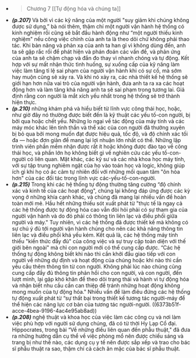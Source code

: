 - > Chương 7 [[Tự động hóa và chúng ta]]
- ***(p.207)*** Và bởi vì các kỹ năng của một người "suy giảm khi chúng không được sử dụng,” bà nói thêm, thậm chí một người vận hành hệ thống có kinh nghiệm rồi cũng sẽ bắt đầu hành động như “một người thiếu kinh nghiệm" nếu công việc chính của anh ta là theo dõi chứ không phải thao tác. Khi bản năng và phản xạ của anh ta han gỉ vì không dùng đến, anh ta sẽ gặp rắc rối để phát hiện và phán đoán các vấn đề, và phản ứng của anh ta sẽ chậm chạp và đắn đo thay vì nhanh chóng và tự động. Kết hợp với sự mất nhận thức tình huống, sự xuống cấp của kỹ năng làm việc làm tăng tỉ lệ sai phạm của người vận hành khi có sự cố, mà sớm hay muộn cũng sẽ xảy ra. Và khi nó xảy ra, các nhà thiết kế hệ thống sẽ giới hạn hơn nữa vai trò của người vận hành, đưa anh ta ra xa các hoạt động hơn và làm tăng khả năng anh ta sẽ sai phạm trong tương lai. Giả định rằng con người là mắt xích yếu nhất trong hệ thống sẽ trở thành hiện thực.
- ***(p.210)*** những khám phá và hiểu biết từ lĩnh vực công thái học, hoặc, như giờ đây nó thường được biết đến là kỹ thuật các yếu tố-con người, bị bởi qua hoặc chết yếu. Những lo ngại về tác động của máy tính và các máy móc khác lên tinh thần và thể xác của con người đã thưởng xuyên bị bỏ qua bởi mong muốn đạt được hiệu quả, tốc độ, và độ chính xác tối đa — hoặc đơn giản để mang lại lợi nhuận lớn nhất có thế. Những lập trình viên phần mềm nhận được rất ít hoặc không được đào tạo về công thái học, và phần lớn họ không biết gì về nghiên cứu các yếu tố-con-người có liên quan. Mặt khác, các kỹ sư và các nhà khoa học máy tính, với sự tập trung nghiêm ngặt của họ vào toán học và logic, không giúp ích gì khi họ có ác cảm tự nhiên đối với những mối quan tâm "ôn hòa hơn" của các đối tác trong lĩnh vực các-yếu-tố-con-người.
- ***(p.215)*** Trong khi các hệ thống tự động thường tăng cường “độ chính xác và kinh tế của các hoạt động", chúng lại không đáp ứng được các kỳ vọng ở những khía cạnh khác, và chúng đã mang lại nhiều vấn đề hoàn toàn mới mẻ. Hầu hết những thiếu sót xuất phát từ "thực tế là ngay cả các hệ thống được tự động hóa cao vẫn đòi hỏi phải có sự tham gia của người vận hành và do đó phải có thông tin liên lạc và điều phối giữa người và máy." Tuy nhiên, vì các hệ thống đã được thiết kế mà không có sự chú ý đủ tới người vận hành chúng cho nên các khả năng thông tin liên lạc và điều phối khá yếu kém. Kết quả là, các hệ thống máy tính thiếu "kiến thức đầy đủ" của công việc và sự truy cập toàn diện với thế giới bên ngoài" mà chỉ con người mới có thể cung cấp được. “Các hệ thống tự động không biết khi nào thì cần khởi đầu giao tiếp với con người về những dự định và hoạt động của chúng hoặc khi nào thì cần yêu cầu thêm thông tin từ con người. Không phải lúc nào chúng cũng cung cấp đầy đủ thông tin phản hồi cho con người, và con người, đến lượt mình, lại gặp khó khăn để theo dõi trạng thái và hành vi tự động hóa và nhận biết nhu cầu cần can thiệp để tránh những hoạt động không mong muốn của tự động hóa." Nhiều vấn đề làm điêu đứng các hệ thống tự động xuất phát từ “sự thất bại trong thiết kế tương tác người-máy để thể hiện các năng lực cơ bản của tương tác người-người. ((6373b51f-acce-4bea-9196-4ac4e95ab8ad))
- ***(p.208)*** nghệ thuật và khoa học của việc làm các công cụ và nơi làm việc phù hợp với người sử dụng chúng, đã có từ thời Hy Lạp Cổ đại. Hippocrates, trong bài “Về những điều liên quan đến phẫu thuật," đã đưa ra những hướng dẫn cụ thể về việc phòng mổ nên được chiếu sáng và trang bị như thế nào, các dụng cụ y tế nên được sắp xếp và trao cho bác sĩ phẫu thuật ra sao, thậm chí cả cách ăn mặc của bác sĩ phẫu thuật.